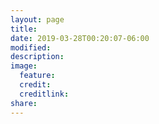 ```yaml
---
layout: page
title: 
date: 2019-03-28T00:20:07-06:00
modified:
description:
image:
  feature:
  credit:
  creditlink:
share:
---
```



